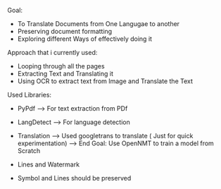Goal: 

- To Translate Documents from One Langugae to another
- Preserving document formatting
- Exploring different Ways of effectively doing it



Approach that i currently used:

- Looping through all the pages
- Extracting Text and Translating it 
- Using OCR to extract text from Image and Translate the Text



Used Libraries:

-  PyPdf --> For text extraction from PDf 
-  LangDetect --> For language detection
-  Translation
         --> Used googletrans to translate  ( Just for quick experimentation)
         --> End Goal: Use OpenNMT to train a model from Scratch


- Lines and Watermark
- Symbol and Lines should be preserved 
